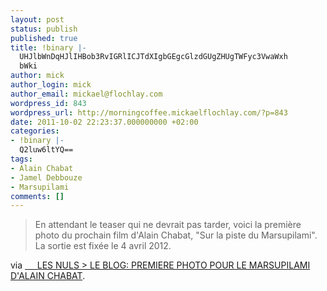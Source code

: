 ```yaml
---
layout: post
status: publish
published: true
title: !binary |-
  UHJlbWnDqHJlIHBob3RvIGRlICJTdXIgbGEgcGlzdGUgZHUgTWFyc3VwaWxh
  bWki
author: mick
author_login: mick
author_email: mickael@flochlay.com
wordpress_id: 843
wordpress_url: http://morningcoffee.mickaelflochlay.com/?p=843
date: 2011-10-02 22:23:37.000000000 +02:00
categories:
- !binary |-
  Q2luw6ltYQ==
tags:
- Alain Chabat
- Jamel Debbouze
- Marsupilami
comments: []
---
```

<blockquote>En attendant le teaser qui ne devrait pas tarder, voici la première photo du prochain film d'Alain Chabat, "Sur la piste du Marsupilami". La sortie est fixée le 4 avril 2012.</blockquote>
via <a href="http://lesnulsleblog.blogspot.com/2011/10/premiere-photo-pour-le-marsupilami.html">     LES NULS &gt; LE BLOG: PREMIERE PHOTO POUR LE MARSUPILAMI D'ALAIN CHABAT</a>.
